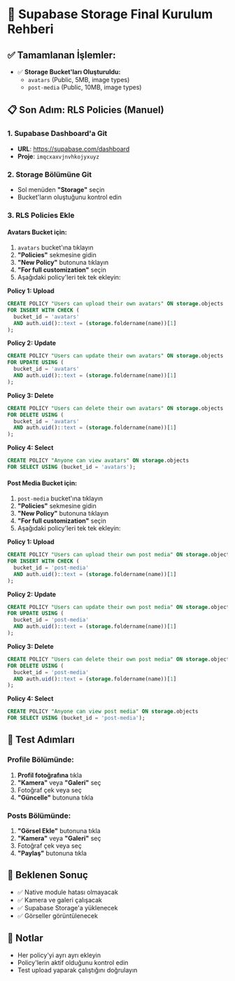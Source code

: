 # 🚀 Supabase Storage Final Kurulum Rehberi

## ✅ **Tamamlanan İşlemler:**
- ✅ **Storage Bucket'ları Oluşturuldu:**
  - `avatars` (Public, 5MB, image types)
  - `post-media` (Public, 10MB, image types)

## 📋 **Son Adım: RLS Policies (Manuel)**

### 1. Supabase Dashboard'a Git
- **URL**: https://supabase.com/dashboard
- **Proje**: `imqcxaxvjnvhkojyxuyz`

### 2. Storage Bölümüne Git
- Sol menüden **"Storage"** seçin
- Bucket'ların oluştuğunu kontrol edin

### 3. RLS Policies Ekle

#### **Avatars Bucket için:**
1. `avatars` bucket'ına tıklayın
2. **"Policies"** sekmesine gidin
3. **"New Policy"** butonuna tıklayın
4. **"For full customization"** seçin
5. Aşağıdaki policy'leri tek tek ekleyin:

**Policy 1: Upload**
```sql
CREATE POLICY "Users can upload their own avatars" ON storage.objects
FOR INSERT WITH CHECK (
  bucket_id = 'avatars' 
  AND auth.uid()::text = (storage.foldername(name))[1]
);
```

**Policy 2: Update**
```sql
CREATE POLICY "Users can update their own avatars" ON storage.objects
FOR UPDATE USING (
  bucket_id = 'avatars' 
  AND auth.uid()::text = (storage.foldername(name))[1]
);
```

**Policy 3: Delete**
```sql
CREATE POLICY "Users can delete their own avatars" ON storage.objects
FOR DELETE USING (
  bucket_id = 'avatars' 
  AND auth.uid()::text = (storage.foldername(name))[1]
);
```

**Policy 4: Select**
```sql
CREATE POLICY "Anyone can view avatars" ON storage.objects
FOR SELECT USING (bucket_id = 'avatars');
```

#### **Post Media Bucket için:**
1. `post-media` bucket'ına tıklayın
2. **"Policies"** sekmesine gidin
3. **"New Policy"** butonuna tıklayın
4. **"For full customization"** seçin
5. Aşağıdaki policy'leri tek tek ekleyin:

**Policy 1: Upload**
```sql
CREATE POLICY "Users can upload their own post media" ON storage.objects
FOR INSERT WITH CHECK (
  bucket_id = 'post-media' 
  AND auth.uid()::text = (storage.foldername(name))[1]
);
```

**Policy 2: Update**
```sql
CREATE POLICY "Users can update their own post media" ON storage.objects
FOR UPDATE USING (
  bucket_id = 'post-media' 
  AND auth.uid()::text = (storage.foldername(name))[1]
);
```

**Policy 3: Delete**
```sql
CREATE POLICY "Users can delete their own post media" ON storage.objects
FOR DELETE USING (
  bucket_id = 'post-media' 
  AND auth.uid()::text = (storage.foldername(name))[1]
);
```

**Policy 4: Select**
```sql
CREATE POLICY "Anyone can view post media" ON storage.objects
FOR SELECT USING (bucket_id = 'post-media');
```

## 🎯 **Test Adımları**

### Profile Bölümünde:
1. **Profil fotoğrafına** tıkla
2. **"Kamera"** veya **"Galeri"** seç
3. Fotoğraf çek veya seç
4. **"Güncelle"** butonuna tıkla

### Posts Bölümünde:
1. **"Görsel Ekle"** butonuna tıkla
2. **"Kamera"** veya **"Galeri"** seç
3. Fotoğraf çek veya seç
4. **"Paylaş"** butonuna tıkla

## 🚀 **Beklenen Sonuç**
- ✅ Native module hatası olmayacak
- ✅ Kamera ve galeri çalışacak
- ✅ Supabase Storage'a yüklenecek
- ✅ Görseller görüntülenecek

## 📝 **Notlar**
- Her policy'yi ayrı ayrı ekleyin
- Policy'lerin aktif olduğunu kontrol edin
- Test upload yaparak çalıştığını doğrulayın
